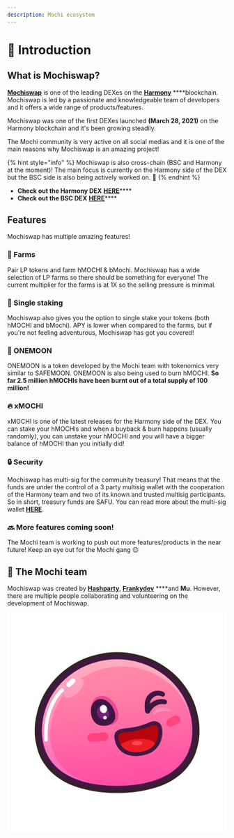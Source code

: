 ```yaml
---
description: Mochi ecosystem
---
```


# 🍡 Introduction

## What is Mochiswap?

[**Mochiswap**](https://mochiswap.io/) is one of the leading DEXes on the [**Harmony**](https://www.harmony.one/) ****blockchain. Mochiswap is led by a passionate and knowledgeable team of developers and it offers a wide range of products/features.

Mochiswap was one of the first DEXes launched **\(March 28, 2021\)** on the Harmony blockchain and it's been growing steadily.

The Mochi community is very active on all social medias and it is one of the main reasons why Mochiswap is an amazing project!

{% hint style="info" %}
Mochiswap is also cross-chain \(BSC and Harmony at the moment\)! The main focus is currently on the Harmony side of the DEX but the BSC side is also being actively worked on. 💜
{% endhint %}

* **Check out the Harmony DEX** [**HERE**](https://harmony.mochiswap.io/)\*\*\*\*
* **Check out the BSC DEX** [**HERE**](https://farms.mochiswap.io/)\*\*\*\*

## **Features**

Mochiswap has multiple amazing features!

### 🚜 Farms

Pair LP tokens and farm hMOCHI & bMochi. Mochiswap has a wide selection of LP farms so there should be something for everyone! The current multiplier for the farms is at 1X so the selling pressure is minimal.

### 🌺 Single staking

Mochiswap also gives you the option to single stake your tokens \(both hMOCHI and bMochi\). APY is lower when compared to the farms, but if you're not feeling adventurous, Mochiswap has got you covered!

### 🚀 ONEMOON

ONEMOON is a token developed by the Mochi team with tokenomics very similar to SAFEMOON. ONEMOON is also being used to burn hMOCHI. **So far 2.5 million hMOCHIs have been burnt out of a total supply of 100 million!**

### 🔥 xMOCHI

xMOCHI is one of the latest releases for the Harmony side of the DEX. You can stake your hMOCHIs and when a buyback & burn happens \(usually randomly\), you can unstake your hMOCHI and you will have a bigger balance of hMOCHI than you initially did!

### 🔒 Security

Mochiswap has multi-sig for the community treasury! That means that the funds are under the control of a 3 party multisig wallet with the cooperation of the Harmony team and two of its known and trusted multisig participants. So in short, treasury funds are SAFU. You can read more about the multi-sig wallet [**HERE**](https://mochiswap.medium.com/introducing-multi-sig-on-mochiswap-bd5a7af5c278).

### 🔜 More features coming soon!

The Mochi team is working to push out more features/products in the near future! Keep an eye out for the Mochi gang 😉

## 🤼 The Mochi team

Mochiswap was created by [**Hashparty**](https://twitter.com/0xhashparty), [**Frankydev**](https://twitter.com/frankydev1) ****and **Mu**. However, there are multiple people collaborating and volunteering on the development of Mochiswap.

![Mochiswap](.gitbook/assets/mochi-02-original-size-.png)



